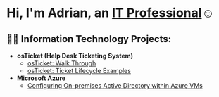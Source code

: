 <h1>Hi, I'm Adrian, an <a href="https://linkedin.com/in/adriancalderonxca/">IT Professional</a>☺</h1>

<h2>👨‍💻 Information Technology Projects:</h2>

- <b>osTicket (Help Desk Ticketing System)</b>
  - [osTicket: Walk Through](https://github.com/joshmadakorcc/osticket-)
  - [osTicket: Ticket Lifecycle Examples](https://github.com/adriancal/osticket-walkthrough)
- <b>Microsoft Azure</b>
  - [Configuring On-premises Active Directory within Azure VMs](https://github.com/adriancal17/acal17-configure-ad)
